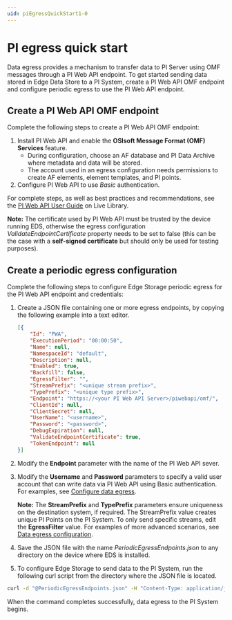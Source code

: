 ```yaml
---
uid: piEgressQuickStart1-0
---
```


# PI egress quick start

Data egress provides a mechanism to transfer data to PI Server using OMF messages through a PI Web API endpoint. To get started sending data stored in Edge Data Store to a PI System, create a PI Web API OMF endpoint and configure periodic egress to use the PI Web API endpoint.

## Create a PI Web API OMF endpoint

Complete the following steps to create a PI Web API OMF endpoint:

1. Install PI Web API and enable the **OSIsoft Message Format (OMF) Services** feature.
    - During configuration, choose an AF database and PI Data Archive where metadata and data will be stored.
    - The account used in an egress configuration needs permissions to create AF elements, element templates, and PI points.
2. Configure PI Web API to use *Basic* authentication.

 For complete steps, as well as best practices and recommendations, see the [PI Web API User Guide](https://livelibrary.osisoft.com/LiveLibrary/content/en/web-api-v12/GUID-D807EF71-7F37-43DB-A357-EF03CCD001F1) on Live Library.

 **Note:**  The certificate used by PI Web API must be trusted by the device running EDS, otherwise the egress configuration *ValidateEndpointCertificate* property needs to be set to false (this can be the case with a **self-signed certificate** but should only be used for testing purposes).

## Create a periodic egress configuration

Complete the following steps to configure Edge Storage periodic egress for the PI Web API endpoint and credentials:

1. Create a JSON file containing one or more egress endpoints, by copying the following example into a text editor.

   ```json
   [{
       "Id": "PWA",
       "ExecutionPeriod": "00:00:50",
       "Name": null,
       "NamespaceId": "default",
       "Description": null,
       "Enabled": true,
       "Backfill": false,
       "EgressFilter": "",
       "StreamPrefix": "<unique stream prefix>",
       "TypePrefix": "<unique type prefix>",
       "Endpoint": "https://<your PI Web API Server>/piwebapi/omf/",
       "ClientId": null,
       "ClientSecret": null,
       "UserName": "<username>",
       "Password": "<password>",
       "DebugExpiration": null,
       "ValidateEndpointCertificate": true,
       "TokenEndpoint": null
   }]
   ```

2. Modify the **Endpoint** parameter with the name of the PI Web API sever.
3. Modify the **Username** and **Password** parameters to specify a valid user account that can write data via PI Web API using Basic authentication. For examples, see [Configure data egress](xref:configureEgress1-0).

   **Note:** The **StreamPrefix** and **TypePrefix** parameters ensure uniqueness on the destination system, if required. The StreamPrefix value creates unique PI Points on the PI System. To only send specific streams, edit the **EgressFilter** value. For examples of more advanced scenarios, see [Data egress configuration](xref:egress1-0).

4. Save the JSON file with the name _PeriodicEgressEndpoints.json_ to any directory on the device where EDS is installed.
5. To configure Edge Storage to send data to the PI System, run the following curl script from the directory where the JSON file is located. 

```bash
curl -d "@PeriodicEgressEndpoints.json" -H "Content-Type: application/json" -X PUT http://localhost:5590/api/v1/configuration/storage/PeriodicEgressEndpoints/
```

When the command completes successfully, data egress to the PI System begins.
